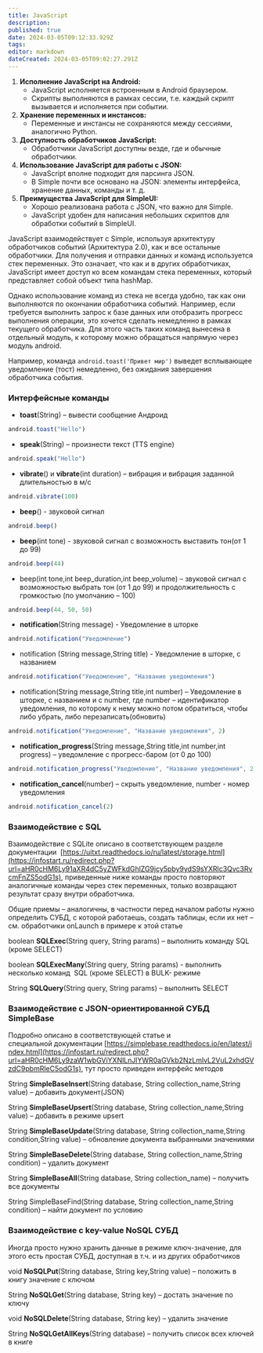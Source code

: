 ```yaml
---
title: JavaScript
description: 
published: true
date: 2024-03-05T09:12:33.929Z
tags: 
editor: markdown
dateCreated: 2024-03-05T09:02:27.291Z
---
```


1. **Исполнение JavaScript на Android:**
	- JavaScript исполняется встроенным в Android браузером.
	- Скрипты выполняются в рамках сессии, т.е. каждый скрипт вызывается и исполняется при событии.
1. **Хранение переменных и инстансов:**
    - Переменные и инстансы не сохраняются между сессиями, аналогично Python.
3. **Доступность обработчиков JavaScript:**
    - Обработчики JavaScript доступны везде, где и обычные обработчики.
4. **Использование JavaScript для работы с JSON:**
    - JavaScript вполне подходит для парсинга JSON.
    - В Simple почти все основано на JSON: элементы интерфейса, хранение данных, команды и т. д.
5. **Преимущества JavaScript для SimpleUI:**
    - Хорошо реализована работа с JSON, что важно для Simple.
    - JavaScript удобен для написания небольших скриптов для обработки событий в SimpleUI.

JavaScript взаимодействует с Simple, используя архитектуру обработчиков событий (Архитектура 2.0), как и все остальные обработчики. Для получения и отправки данных и команд используется стек переменных. Это означает, что как и в других обработчиках, JavaScript имеет доступ ко всем командам стека переменных, который представляет собой объект типа hashMap.

Однако использование команд из стека не всегда удобно, так как они выполняются по окончании обработчика событий. Например, если требуется выполнить запрос к базе данных или отобразить прогресс выполнения операции, это хочется сделать немедленно в рамках текущего обработчика. Для этого часть таких команд вынесена в отдельный модуль, к которому можно обращаться напрямую через модуль android.

Например, команда 
```android.toast('Привет мир')```
выведет всплывающее уведомление (тост) немедленно, без ожидания завершения обработчика события.
### Интерфейсные команды
- **toast**(String) – вывести сообщение Андроид 
```JavaScript
android.toast("Hello")
```
- **speak**(String) – произнести текст (TTS engine)
```JavaScript
android.speak("Hello")
```
- **vibrate**() и **vibrate**(int duration) – вибрация и вибрация заданной длительностью в м/с
```JavaScript
android.vibrate(100)
```
- **beep**() - звуковой сигнал
```JavaScript
android.beep()
```
- **beep**(int tone) - звуковой сигнал с возможность выставить тон(от 1 до 99)
```JavaScript
android.beep(44)
```
- beep(int tone,int beep_duration,int beep_volume) – звуковой сигнал с возможностью выбрать тон (от 1 до 99) и продолжительность с громкостью (по умолчанию – 100)
```JavaScript
android.beep(44, 50, 50)
```
- **notification**(String message) - Уведомление в шторке 
```JavaScript
android.notification("Уведомление")
```
- notification (String message,String title)  - Уведомление в шторке, с названием
```JavaScript
android.notification("Уведомление", "Название уведомления")
```
- notification(String message,String title,int number) – Уведомление в шторке, с названием и с number, где number – идентификатор уведомления, по которому к нему можно потом обратиться, чтобы либо убрать, либо перезаписать(обновить)
```JavaScript
android.notification("Уведомление", "Название уведомления", 2)
```
- **notification_progress**(String message,String title,int number,int progress) – уведомление с прогресс-баром (от 0 до 100)
```JavaScript
android.notification_progress("Уведомление", "Название уведомления", 2, 54)
```
- **notification_cancel**(number) – скрыть уведомление, number - номер уведомления
```JavaScript
android.notification_cancel(2)
```
### Взаимодействие с SQL

Взаимодействие с SQLite описано в соответствующем разделе документации  [https://uitxt.readthedocs.io/ru/latest/storage.html](https://infostart.ru/redirect.php?url=aHR0cHM6Ly91aXR4dC5yZWFkdGhlZG9jcy5pby9ydS9sYXRlc3Qvc3RvcmFnZS5odG1s), приведенные ниже команды просто повторяют аналогичные команды через стек переменных, только возвращают результат сразу внутри обработчика.

Общие приемы – аналогичны, в частности перед началом работы нужно определить СУБД, с которой работаешь, создать таблицы, если их нет – см. обработчики onLaunch в примере к этой статье

boolean **SQLExec**(String query, String params) – выполнить команду SQL (кроме SELECT)

boolean **SQLExecMany**(String query, String params) - выполнить несколько команд  SQL (кроме SELECT) в BULK- режиме

String **SQLQuery**(String query, String params) – выполнить SELECT

### Взаимодействие с JSON-ориентированной СУБД SimpleBase

Подробно описано в соответствующей статье и специальной документации [https://simplebase.readthedocs.io/en/latest/index.html](https://infostart.ru/redirect.php?url=aHR0cHM6Ly9zaW1wbGViYXNlLnJlYWR0aGVkb2NzLmlvL2VuL2xhdGVzdC9pbmRleC5odG1s), тут просто приведен интерфейс методов

String **SimpleBaseInsert**(String database, String collection_name,String value) – добавить документ(JSON)

String **SimpleBaseUpsert**(String database, String collection_name,String value) – добавить в режиме upsert

String **SimpleBaseUpdate**(String database, String collection_name,String condition,String value) – обновление документа выбранными значениями

String **SimpleBaseDelete**(String database, String collection_name,String condition) – удалить документ

String **SimpleBaseAll**(String database, String collection_name) – получить все документы

String SimpleBaseFind(String database, String collection_name,String condition) – найти документ по условию

### Взаимодействие с key-value NoSQL СУБД

  
Иногда просто нужно хранить данные в режиме ключ-значение, для этого есть простая СУБД, доступная в т.ч. и из других обработчиков

void **NoSQLPut**(String database, String key,String value) – положить в книгу значение с ключом

String **NoSQLGet**(String database, String key) – достать значение по ключу

void **NoSQLDelete**(String database, String key) – удалить значение

String **NoSQLGetAllKeys**(String database) – получить список всех ключей в книге